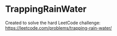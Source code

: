 # TrappingRainWater
Created to solve the hard LeetCode challenge: https://leetcode.com/problems/trapping-rain-water/
